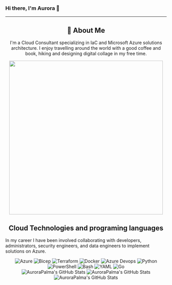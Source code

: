 ### Hi there, I'm Aurora 👋

<!--
**AuroraPalma/AuroraPalma** is a ✨ _special_ ✨ repository because its `README.md` (this file) appears on your GitHub profile.

Here are some ideas to get you started:

- 🔭 I’m currently working on ...
- 🌱 I’m currently learning ...
- 👯 I’m looking to collaborate on ...
- 🤔 I’m looking for help with ...
- 💬 Ask me about ...
- 📫 How to reach me: ...
- 😄 Pronouns: ...
- ⚡ Fun fact: ...
-->
---

<div align="center">
    <h2>🚀 About Me</h2>
    <p>I'm a Cloud Consultant specializing in IaC and Microsoft Azure solutions architecture. I enjoy travelling around the world with a good coffee and book, hiking and designing digital collage in my free time.</p>
</div>

<div id="header" align="center">
  <img src="https://media.giphy.com/media/v1.Y2lkPTc5MGI3NjExcnNoZXQzcGgwNmV3cjVwdGR1Y2NhcjhzcDQwcnU1Z2F0ZG82N3l4ZSZlcD12MV9pbnRlcm5hbF9naWZfYnlfaWQmY3Q9Zw/9PhdJO4CMfyfXDCnko/giphy.gif" width="480"/>
</div>

</div>
<h2 align="center" class="section-heading">Cloud Technologies and programing languages</h2>
<p>In my career I have been involved collaborating with developers, administrators, security engineers, and data engineers to implement solutions on Azure.</p>
<div align="center">
  <img src="https://img.shields.io/badge/Azure-0089D6?style=for-the-badge&logo=microsoftazure&logoColor=white" alt="Azure"/>
  <img src="https://img.shields.io/badge/Bicep-4285F4?style=for-the-badge&logo=bicep&logoColor=white" alt="Bicep"/>
  <img src="https://img.shields.io/badge/Terraform-623CE4?style=for-the-badge&logo=terraform&logoColor=white" alt="Terraform"/>
  <img src="https://img.shields.io/badge/Docker-2496ED?style=for-the-badge&logo=docker&logoColor=white" alt="Docker"/>
  <img src="https://img.shields.io/badge/Devops-D24939?style=for-the-badge&logo=azuredevops&logoColor=white" alt="Azure Devops"/>
  <img src="https://img.shields.io/badge/Python-3776AB?style=for-the-badge&logo=python&logoColor=white" alt="Python"/>
  <img src="https://img.shields.io/badge/PowerShell-5391FE?style=for-the-badge&logo=powershell&logoColor=white" alt="PowerShell"/>
  <img src="https://img.shields.io/badge/Bash-4EAA25?style=for-the-badge&logo=gnu-bash&logoColor=white" alt="Bash"/>
  <img src="https://img.shields.io/badge/YAML-0A0A0A?style=for-the-badge" alt="YAML"/>
  <img src="https://img.shields.io/badge/Go-00ADD8?style=for-the-badge&logo=go&logoColor=white" alt="Go"/>
</div>

<div align="center">
    <img src="https://github-profile-summary-cards.vercel.app/api/cards/profile-details?username=AuroraPalma&theme=github_dark" alt="AuroraPalma's GitHub Stats"/>
    <img style="border: none;" src="https://github-profile-summary-cards.vercel.app/api/cards/repos-per-language?username=AuroraPalma&theme=github_dark" alt="AuroraPalma's GitHub Stats"/>
    <img style="border: none;" src="https://github-profile-summary-cards.vercel.app/api/cards/stats?username=AuroraPalma&theme=github_dark" alt="AuroraPalma's GitHub Stats"/>
</div>


